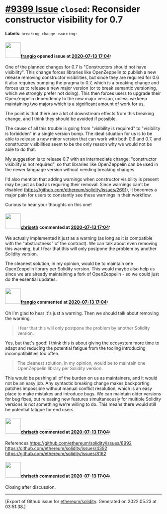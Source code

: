 # [\#9399 Issue](https://github.com/ethereum/solidity/issues/9399) `closed`: Reconsider constructor visibility for 0.7
**Labels**: `breaking change :warning:`


#### <img src="https://avatars.githubusercontent.com/u/481465?v=4" width="50">[frangio](https://github.com/frangio) opened issue at [2020-07-13 17:04](https://github.com/ethereum/solidity/issues/9399):

One of the planned changes for 0.7 is "Constructors should not have visibility". This change forces libraries like OpenZeppelin to publish a new release removing constructor visibilities, but since they are required for 0.6 it also requires bumping the pragma to 0.7, which is a breaking change and forces us to release a new major version (or to break semantic versioning, which we strongly prefer not doing). This then forces users to upgrade their OpenZeppelin dependency to the new major version, unless we keep maintaining two majors which is a significant amount of work for us.

The point is that there are a lot of downstream effects from this breaking change, and I think they should be avoided if possible.

The cause of all this trouble is going from "visibility is required" to "visibility is forbidden" in a single version bump. The ideal situation for us is to be able to release a new minor version that can work with both 0.6 and 0.7, and constructor visibilities seem to be the only reason why we would not be able to do that.

My suggestion is to release 0.7 with an intermediate change: "constructor visibility is not required", so that libraries like OpenZeppelin can be used in the newer language version without needing breaking changes.

I'd also mention that adding warnings when constructor visibility is present may be just as bad as requiring their removal. Since warnings can't be disabled (https://github.com/ethereum/solidity/issues/2691), it becomes a major pain for users to constantly see these warnings in their workflow.

Curious to hear your thoughts on this one!

#### <img src="https://avatars.githubusercontent.com/u/9073706?v=4" width="50">[chriseth](https://github.com/chriseth) commented at [2020-07-13 17:04](https://github.com/ethereum/solidity/issues/9399#issuecomment-657696995):

We actually implemented it just as a warning (as long as it is compatible with the "abstractness" of the contract). We can talk about even removing this warning, but I fear that this will only postpone the problem by another Solidity version.

The cleanest solution, in my opinion, would be to maintain one OpenZeppelin library per Solidity version. This would maybe also help us since we are already maintaining a fork of OpenZeppelin - so we could just do the essential updates.

#### <img src="https://avatars.githubusercontent.com/u/481465?v=4" width="50">[frangio](https://github.com/frangio) commented at [2020-07-13 17:04](https://github.com/ethereum/solidity/issues/9399#issuecomment-657709346):

Oh I'm glad to hear it's just a warning. Then we should talk about removing the warning.

>I fear that this will only postpone the problem by another Solidity version.

Yes, but that's good! I think this is about giving the ecosystem more time to adapt and reducing the potential fatigue from the tooling introducing incompatibilities too often.

> The cleanest solution, in my opinion, would be to maintain one OpenZeppelin library per Solidity version.

This would be pushing all of the burden on us as maintainers, and it would not be an easy job. Any syntactic breaking change makes backporting patches impossible without manual conflict resolution, which is an easy place to make mistakes and introduce bugs. We can maintain older versions for bug fixes, but releasing new features simultaneously for multiple Solidity versions is not something we're willing to do. This means there would still be potential fatigue for end users.

#### <img src="https://avatars.githubusercontent.com/u/9073706?v=4" width="50">[chriseth](https://github.com/chriseth) commented at [2020-07-13 17:04](https://github.com/ethereum/solidity/issues/9399#issuecomment-657720087):

References https://github.com/ethereum/solidity/issues/8992 https://github.com/ethereum/solidity/issues/4392 https://github.com/ethereum/solidity/issues/8162

#### <img src="https://avatars.githubusercontent.com/u/9073706?v=4" width="50">[chriseth](https://github.com/chriseth) commented at [2020-07-13 17:04](https://github.com/ethereum/solidity/issues/9399#issuecomment-661863963):

Closing after discussion.


-------------------------------------------------------------------------------



[Export of Github issue for [ethereum/solidity](https://github.com/ethereum/solidity). Generated on 2022.05.23 at 03:51:38.]
